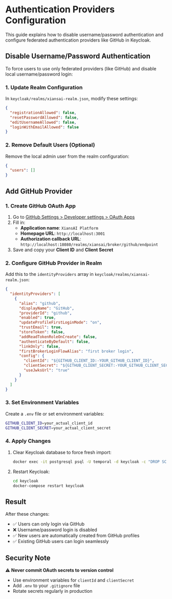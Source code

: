 # Authentication Providers Configuration

This guide explains how to disable username/password authentication and configure federated authentication providers like GitHub in Keycloak.

## Disable Username/Password Authentication

To force users to use only federated providers (like GitHub) and disable local username/password login:

### 1. Update Realm Configuration

In `keycloak/realms/xiansai-realm.json`, modify these settings:

```json
{
  "registrationAllowed": false,
  "resetPasswordAllowed": false,
  "editUsernameAllowed": false,
  "loginWithEmailAllowed": false
}
```

### 2. Remove Default Users (Optional)

Remove the local admin user from the realm configuration:

```json
{
  "users": []
}
```

## Add GitHub Provider

### 1. Create GitHub OAuth App

1. Go to [GitHub Settings > Developer settings > OAuth Apps](https://github.com/settings/applications/new)
2. Fill in:
   - **Application name**: `XiansAI Platform`
   - **Homepage URL**: `http://localhost:3001`
   - **Authorization callback URL**: `http://localhost:18080/realms/xiansai/broker/github/endpoint`
3. Save and copy your **Client ID** and **Client Secret**

### 2. Configure GitHub Provider in Realm

Add this to the `identityProviders` array in `keycloak/realms/xiansai-realm.json`:

```json
{
  "identityProviders": [
    {
      "alias": "github",
      "displayName": "GitHub",
      "providerId": "github",
      "enabled": true,
      "updateProfileFirstLoginMode": "on",
      "trustEmail": true,
      "storeToken": false,
      "addReadTokenRoleOnCreate": false,
      "authenticateByDefault": false,
      "linkOnly": false,
      "firstBrokerLoginFlowAlias": "first broker login",
      "config": {
        "clientId": "${GITHUB_CLIENT_ID:-YOUR_GITHUB_CLIENT_ID}",
        "clientSecret": "${GITHUB_CLIENT_SECRET:-YOUR_GITHUB_CLIENT_SECRET}",
        "useJwksUrl": "true"
      }
    }
  ]
}
```

### 3. Set Environment Variables

Create a `.env` file or set environment variables:

```bash
GITHUB_CLIENT_ID=your_actual_client_id
GITHUB_CLIENT_SECRET=your_actual_client_secret
```

### 4. Apply Changes

1. Clear Keycloak database to force fresh import:

   ```bash
   docker exec -it postgresql psql -U temporal -d keycloak -c "DROP SCHEMA IF EXISTS public CASCADE; CREATE SCHEMA public;"
   ```

2. Restart Keycloak:

   ```bash
   cd keycloak
   docker-compose restart keycloak
   ```

## Result

After these changes:

- ✅ Users can only login via GitHub
- ❌ Username/password login is disabled
- ✅ New users are automatically created from GitHub profiles
- ✅ Existing GitHub users can login seamlessly

## Security Note

⚠️ **Never commit OAuth secrets to version control**

- Use environment variables for `clientId` and `clientSecret`
- Add `.env` to your `.gitignore` file
- Rotate secrets regularly in production

